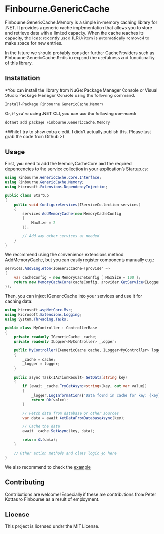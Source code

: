 # Finbourne.GenericCache

Finbourne.GenericCache.Memory is a simple in-memory caching library for .NET. It provides a generic cache implementation that allows you to store and retrieve data with a limited capacity. When the cache reaches its capacity, the least recently used (LRU) item is automatically removed to make space for new entries.

In the future we should probably consider further CacheProviders such as Finbourne.GenericCache.Redis to expand the usefulness and functionality of this library.

## Installation

*You can install the library from NuGet Package Manager Console or Visual Studio Package Manager Console using the following command:

```bash
Install-Package Finbourne.GenericCache.Memory
```

Or, if you're using .NET CLI, you can use the following command:
```
dotnet add package Finbourne.GenericCache.Memory
```

*While I try to show extra credit, I didn't actually publish this. Please just grab the code from Github :-)

## Usage
First, you need to add the MemoryCacheCore and the required dependencies to the service collection in your application's Startup.cs:

```csharp
using Finbourne.GenericCache.Core.Interface;
using Finbourne.GenericCache.Memory;
using Microsoft.Extensions.DependencyInjection;

public class Startup
{
    public void ConfigureServices(IServiceCollection services)
    {
        services.AddMemoryCache(new MemoryCacheConfig
        {
			MaxSize = 2
        });

        // Add any other services as needed
    }
}
```

We recommend using the convenience extensions method AddMemoryCache, but you can easily register components manually e.g.:

```csharp
services.AddSingleton<IGenericCache>(provider =>
{
    var cacheConfig = new MemoryCacheConfig { MaxSize = 100 };
    return new MemoryCacheCore(cacheConfig, provider.GetService<ILogger<MemoryCacheCore>>());
});
```

Then, you can inject IGenericCache into your services and use it for caching data:

```csharp
using Microsoft.AspNetCore.Mvc;
using Microsoft.Extensions.Logging;
using System.Threading.Tasks;

public class MyController : ControllerBase
{
    private readonly IGenericCache _cache;
    private readonly ILogger<MyController> _logger;

    public MyController(IGenericCache cache, ILogger<MyController> logger)
    {
        _cache = cache;
        _logger = logger;
    }

    public async Task<IActionResult> GetData(string key)
    {
        if (await _cache.TryGetAsync<string>(key, out var value))
        {
            _logger.LogInformation($"Data found in cache for key: {key}");
            return Ok(value);
        }

        // Fetch data from database or other sources
        var data = await GetDataFromDatabaseAsync(key);

        // Cache the data
        await _cache.SetAsync(key, data);

        return Ok(data);
    }

    // Other action methods and class logic go here
}
```

We also recommend to check the [example](https://github.com/PeterKottas/generic-cache/blob/main/Source/Finbourne.GenericCache.Example/Program.cs)

## Contributing
Contributions are welcome! Especially if these are contributions from Peter Kottas to Finbourne as a result of employment.

## License
This project is licensed under the MIT License.
